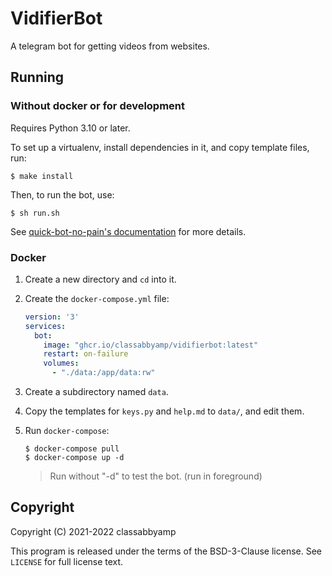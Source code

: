 # VidifierBot

A telegram bot for getting videos from websites.

## Running

### Without docker or for development

Requires Python 3.10 or later.

To set up a virtualenv, install dependencies in it, and copy template files, run:

```
$ make install
```

Then, to run the bot, use:

```
$ sh run.sh
```

See [quick-bot-no-pain's documentation](https://github.com/0x5c/quick-bot-no-pain/blob/master/docs/run.sh.md) for more details.

### Docker

1. Create a new directory and `cd` into it.

2. Create the `docker-compose.yml` file:

    ```yaml
    version: '3'
    services:
      bot:
        image: "ghcr.io/classabbyamp/vidifierbot:latest"
        restart: on-failure
        volumes:
          - "./data:/app/data:rw"
    ```

3. Create a subdirectory named `data`.

4. Copy the templates for `keys.py` and `help.md` to `data/`, and edit them.

5. Run `docker-compose`:

    ```none
    $ docker-compose pull
    $ docker-compose up -d
    ```

    > Run without "-d" to test the bot. (run in foreground)

## Copyright

Copyright (C) 2021-2022 classabbyamp

This program is released under the terms of the BSD-3-Clause license.
See `LICENSE` for full license text.

